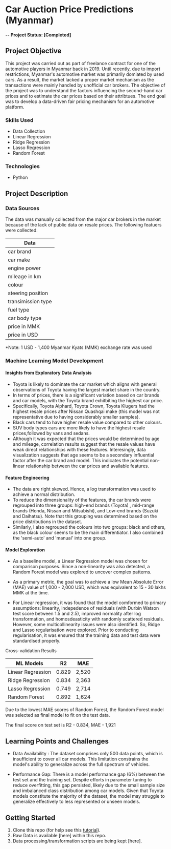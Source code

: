 # Car Auction Price Predictions (Myanmar)

#### -- Project Status: [Completed]

## Project Objective
This project was carried out as part of freelance contract for one of the automotive players in Myanmar back in 2019. Until recently, due to import restrictions, Myanmar's automotive market was primarily domiated by used cars. As a result, the market lacked a proper market mechanism as the transactions were mainly handled by unofficial car brokers. The objective of the project was to understand the factors influencing the second-hand car prices and to estimate the car prices based on their attribtues. The end goal was to develop a data-driven fair pricing mechanism for an automotive platform.

### Skills Used
* Data Collection
* Linear Regression
* Ridge Regression
* Lasso Regression
* Random Forest

### Technologies
* Python 

## Project Description

### Data Sources

The data was manually collected from the major car brokers in the market because of the lack of public data on resale prices. The following featuers were collected:

| Data                  |
| ----------------------|
| car brand             |
| car make              |
| engine power          | 
| mileage in km         |  
| colour                |
| steering position     |
| transimission type    |
| fuel type             |
| car body type         |
| price in MMK          |
| price in USD          |
*Note: 1 USD - 1,400 Myanmar Kyats (MMK) exchange rate was used

### Machine Learning Model Development 

#### Insights from Exploratory Data Analysis

- Toyota is likely to dominate the car market which aligns with general observations of Toyota having the largest market share in the country.
- In terms of prices, there is a significant variation based on car brands and car models, with the Toyota brand exhitbiting the highest car price.
- Specifically, Toyota Alphard, Toyota Crown, Toyota Klugers had the highest resale prices after Nissan Quashqai make (this model was not representative due to having considerably smaller samples).
- Black cars tend to have higher resale value compared to other colours.
- SUV body types cars are more likely to have the highest resale prices,followed by vans and sedans.
- Although it was expected that the prices would be determined by age and mileage, correlation results suggest that the resale values have weak direct relationships with these features. Interesingly, data visualization suggests that age seems to be a secondary influential factor after the car brand and model. This indicates the potential non-linear relationship between the car prices and available features.
  

#### Feature Engineering

- The data are right skewed. Hence, a log transformation was used to achieve a normal distribution.
- To reduce the dimensionality of the features, the car brands were regrouped into three groups: high-end brands (Toyota) , mid-range brands (Honda, Nissan and Mitsubishi), and Low-end brands (Suzuki and Daihatsu). Note that this grouping was determined based on the price distributions in the dataset.
- Similarly, I also regrouped the colours into two groups: black and others, as the black colour seems to be the main differentiator. I also combined the 'semi-auto' and 'manual' into one group.

#### Model Exploration

- As a baseline model, a Linear Regression model was chosen for comparison purposes. Since a non-linearity was also detected, a Random Forest model was explored to uncover complex patterns.

- As a primary metric, the goal was to achieve a low Mean Absolute Error (MAE) value of 1,000 - 2,000 USD, which was equivalent to 15 - 30 lakhs MMK at the time.

- For Linear regression, it was found that the model comformed to primary assumptions: linearity, indepedence of residuals (with Durbin Watson test score between 1.5 and 2.5), improved normality after log transformation, and homosdeasticity with randomly scattered residuals. However, some multicollinearity issues were also identified. So, Ridge and Lasso regularisation were explored. Prior to conducting regularisation, it was ensured that the training data and test data were standardised properly.

Cross-validation Results

| ML Models        | R2    | MAE  |
|------------------|-------|------|
| Linear Regression| 0.829 | 2,520|
| Ridge Regression | 0.834 | 2,363|
| Lasso Regression | 0.749 | 2,714|
| Random Forest    | 0.892 | 1,624|

Due to the lowest MAE scores of Random Forest, the Random Forest model was selected as final model to fit on the test data.

The final score on test set is R2 - 0.834, MAE - 1,921

## Learning Points and Challenges

- Data Availability : The dataset comprises only 500 data points, which is insufficient to cover all car models. This limitation constrains the model's ability to generalize across the full spectrum of vehicles.

- Performance Gap: There is a model performance gap (6%) between the test set and the training set. Despite efforts in parameter tuning to reduce overfitting, this gap persisted, likely due to the small sample size and imbalanced class distribution among car models. Given that Toyota models constitute the majority of the dataset, the model may struggle to generalize effectively to less represented or unseen models.

## Getting Started

1. Clone this repo (for help see this [tutorial](https://help.github.com/articles/cloning-a-repository/)).
2. Raw Data is available [here] within this repo.    
3. Data processing/transformation scripts are being kept [here].

